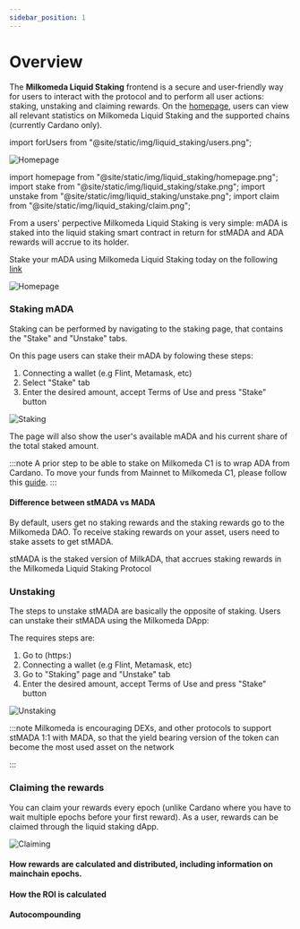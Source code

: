 ```yaml
---
sidebar_position: 1
---
```


# Overview

The **Milkomeda Liquid Staking** frontend is a secure and user-friendly way for users to interact with the protocol and to perform all user actions: staking, unstaking and claiming rewards. On the [homepage](https://liquidstaking-dev.milkomeda.com/), users can view all relevant statistics on Milkomeda Liquid Staking and the supported chains (currently Cardano only).



import forUsers from "@site/static/img/liquid_staking/users.png";


<img src={forUsers} className="img-full" alt="Homepage" />







import homepage from "@site/static/img/liquid_staking/homepage.png";
import stake from "@site/static/img/liquid_staking/stake.png";
import unstake from "@site/static/img/liquid_staking/unstake.png";
import claim from "@site/static/img/liquid_staking/claim.png";


From a users' perpective Milkomeda Liquid Staking is very simple: mADA is staked into the liquid staking smart contract in return for stMADA and ADA rewards will accrue to its holder.



Stake your mADA using Milkomeda Liquid Staking today on the following [link](https://liquidstaking-dev.milkomeda.com/)



<img src={homepage} className="img-full" alt="Homepage" />



### Staking mADA

Staking can be performed by navigating to the staking page, that contains the "Stake" and "Unstake" tabs.

On this page users can stake their mADA by folowing these steps:

1. Connecting a wallet (e.g Flint, Metamask, etc)
1. Select "Stake" tab
1. Enter the desired amount, accept Terms of Use and press "Stake" button

<img src={stake} className="img-full" alt="Staking" />

The page will also show the user's available mADA and his current share of the total staked amount. 


:::note
A prior step to be able to stake on Milkomeda C1 is to wrap ADA from Cardano. To move your funds from Mainnet to Milkomeda C1, please follow this [guide](/cardano/for-end-users/obtaining-milkada).
:::


#### Difference between stMADA vs MADA

By default, users get no staking rewards and the staking rewards go to the Milkomeda DAO. To receive staking rewards on your asset, users need to stake assets to get stMADA.

stMADA is the staked version of MilkADA, that accrues staking rewards in the Milkomeda Liquid Staking Protocol

### Unstaking

The steps to unstake stMADA are basically the opposite of staking. Users can unstake their stMADA using the Milkomeda DApp:

The requires steps are:

1. Go to (https:)
1. Connecting a wallet (e.g Flint, Metamask, etc)
1. Go to "Staking" page and "Unstake" tab
1. Enter the desired amount, accept Terms of Use and press "Stake" button

<img src={unstake} className="img-full" alt="Unstaking" />

:::note
Milkomeda is encouraging DEXs, and other protocols to support stMADA 1:1 with MADA, so that the yield bearing version of the token can become the most used asset on the network

:::

### Claiming the rewards

You can claim your rewards every epoch (unlike Cardano where you have to wait multiple epochs before your first reward). As a user, rewards can be claimed through the liquid staking dApp.

<img src={claim} className="img-full" alt="Claiming" />

#### How rewards are calculated and distributed, including information on mainchain epochs.

#### How the ROI is calculated

#### Autocompounding
